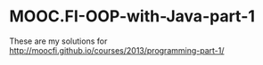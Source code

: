 # MOOC.FI-OOP-with-Java-part-1
These are my solutions for http://moocfi.github.io/courses/2013/programming-part-1/
